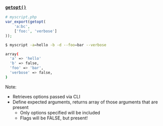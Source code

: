 ### [`getopt()`](http://php.net/manual/en/function.getopt.php)

```php
# myscript.php
var_export(getopt(
	'a:bc',
	['foo:', 'verbose']
));
```

```bash
$ myscript -a=hello -b -d --foo=bar --verbose

array(
  'a' => 'hello'
  'b' => false,
  'foo' => 'bar',
  'verbose' => false,
)
```
<!-- .element: class="fragment" -->

Note:

* Retrieves options passed via CLI
* Define expected arguments, returns array of those arguments that are present
    - Only options specified will be included
    - Flags will be FALSE, but present!
